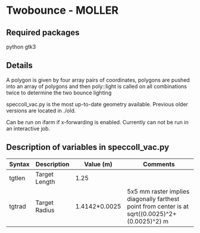 # Twobounce - MOLLER 

## Required packages
python gtk3

## Details
A polygon is given by four array pairs of coordinates, polygons are pushed
into an array of polygons and then poly::light is called on all combinations
twice to determine the two bounce lighting

speccoll_vac.py is the most up-to-date geometry available. Previous older versions are located in ./old.

Can be run on ifarm if x-forwarding is enabled. Currently can not be run in an interactive job.



## Description of variables in speccoll_vac.py

| Syntax      | Description   | Value (m)     | Comments |
| ----------- | -----------   | ---------     | ---------|
| tgtlen      | Target Length | 1.25          |          |
| tgtrad      | Target Radius | 1.4142*0.0025 | 5x5 mm raster implies diagonally farthest point from center is at sqrt((0.0025)^2+(0.0025)^2) m |
  
